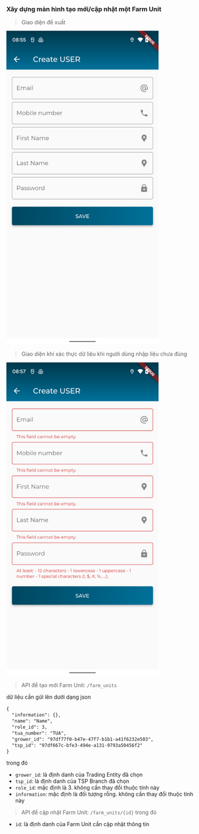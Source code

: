 ### Xây dựng màn hình tạo mới/cập nhật một Farm Unit

> Giao diện đề xuất

<img src="../assets/21.png" alt="21" width="400"/>

> Giao diện khi xác thực dữ liệu khi người dùng nhập liệu chưa đúng

<img src="../assets/22.png" alt="22" width="400"/>

> API để tạo mới Farm Unit: `/farm_units`

dữ liệu cần gửi lên dưới dạng json
```
{
  "information": {},
  "name": "Name",
  "role_id": 3,
  "tua_number": "TUA",
  "grower_id": "97df77f0-b47e-47f7-b1b1-a41f6232e503",
  "tsp_id": "97df667c-bfe3-494e-a131-9793a50456f2"
}
```
trong đó
- `grower_id`: là định danh của Trading Entity đã chọn
- `tsp_id`: là định danh của TSP Branch đã chọn
- `role_id`: mặc định là 3. không cần thay đổi thuộc tính này
- `information`: mặc định là đối tượng rỗng. không cần thay đổi thuộc tính này
> API để cập nhật Farm Unit: `/farm_units/{id}`
trong đó
- `id`: là định danh của Farm Unit cần cập nhật thông tin

